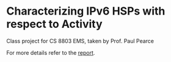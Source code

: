 # Characterizing IPv6 HSPs with respect to Activity

Class project for CS 8803 EMS, taken by Prof. Paul Pearce

For more details refer to the [report](report.pdf).
